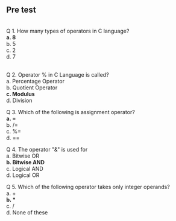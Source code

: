 ## Pre test
<br>
Q 1.  How many types of operators in C language?<br>
<b>a. 8<br></b>
b. 5<br>
c. 2<br>
d. 7<br><br>

Q 2. Operator % in C Language is called? <br>
a. Percentage Operator<br>
b. Quotient Operator<br>
<b>c. Modulus<br></b>
d. Division<br>

Q 3. Which of the following is assignment operator?<br>
<b>a. =<br></b>
b. /=<br>
c. %=<br>
d. ==<br>

Q 4. The operator "&" is used for<br>
a. Bitwise OR<br>
<b>b. Bitwise AND<br></b>
c. Logical AND<br>
d. Logical OR<br>

Q 5.  Which of the following operator takes only integer operands?<br>
a. +<br>
<b>b. *<br></b>
c.  /<br>
d. None of these<br></b>
